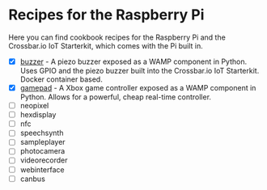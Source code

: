 # Recipes for the Raspberry Pi

Here you can find cookbook recipes for the Raspberry Pi and the Crossbar.io IoT Starterkit, which comes with the Pi built in.

* [x] [buzzer](buzzer) - A piezo buzzer exposed as a WAMP component in Python. Uses GPIO and the piezo buzzer built into the Crossbar.io IoT Starterkit. Docker container based.
* [x] [gamepad](gamepad) - A Xbox game controller exposed as a WAMP component in Python. Allows for a powerful, cheap real-time controller.
* [ ] neopixel
* [ ] hexdisplay
* [ ] nfc
* [ ] speechsynth
* [ ] sampleplayer
* [ ] photocamera
* [ ] videorecorder
* [ ] webinterface
* [ ] canbus
